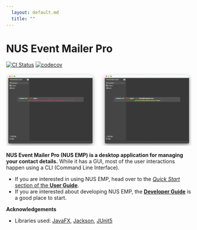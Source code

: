 ```yaml
---
  layout: default.md
  title: ""
---
```


# NUS Event Mailer Pro

[![CI Status](https://github.com/se-edu/addressbook-level3/workflows/Java%20CI/badge.svg)](https://github.com/se-edu/addressbook-level3/actions)
[![codecov](https://codecov.io/gh/se-edu/addressbook-level3/branch/master/graph/badge.svg)](https://codecov.io/gh/se-edu/addressbook-level3)

![Ui](images/Ui.png)

**NUS Event Mailer Pro (NUS EMP) is a desktop application for managing your contact details.** While it has a GUI, most of the user interactions happen using a CLI (Command Line Interface).

* If you are interested in using NUS EMP, head over to the [_Quick Start_ section of the **User Guide**](UserGuide.html#quick-start).
* If you are interested about developing NUS EMP, the [**Developer Guide**](DeveloperGuide.html) is a good place to start.


**Acknowledgements**

* Libraries used: [JavaFX](https://openjfx.io/), [Jackson](https://github.com/FasterXML/jackson), [JUnit5](https://github.com/junit-team/junit5)

